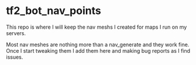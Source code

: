# tf2_bot_nav_points
This repo is where I will keep the nav meshs I created for maps I run on my servers.

Most nav meshes are nothing more than a nav_generate and they work fine.  Once I start tweaking them I add them here and making bug reports as I find issues.

